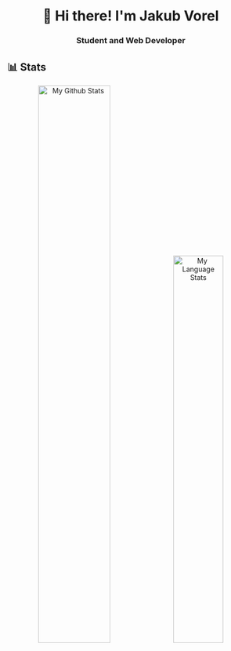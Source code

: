 <h1 align="center">👋 Hi there! I'm Jakub Vorel</h1>

<h3 align="center">
  <b>Student and Web Developer</b>
</h3>

## 📊 Stats

<p align="center">
  <img src="https://github-readme-stats.vercel.app/api?username=jacobv-dev&show_icons=true&theme=react&include_all_commits=true&count_private=true" alt="My Github Stats" width="54%">
  
  <img src="https://github-readme-stats.vercel.app/api/top-langs/?username=jacobv-dev&layout=compact&theme=react&langs_count=8" alt="My Language Stats" width="45%">
</p>
